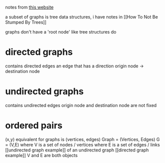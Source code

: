 notes from [this website](https://medium.com/basecs/a-gentle-introduction-to-graph-theory-77969829ead8)

a subset of graphs is tree data structures, i have notes in [[How To Not Be Stumped By Trees]]

graphs don't have a 'root node' like tree structures do

# directed graphs
contains directed edges
	an edge that has a direction
	origin node -> destination node

# undirected graphs
contains undirected edges
	origin node and destination node are not fixed

# ordered pairs
(x,y) equivalent for graphs is (vertices, edges)
Graph = (Vertices, Edges)
	G = (V,E)
		where V is a set of nodes / vertices
		where E is a set of edges / links
		[[undirected graph example]] of an undirected graph
		[[directed graph example]]
	V and E are both objects
	